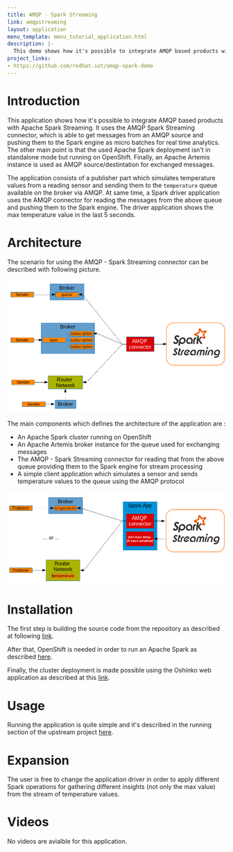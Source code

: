 ```yaml
---
title: AMQP - Spark Streaming
link: amqpstreaming
layout: application
menu_template: menu_tutorial_application.html
description: |-
  This demo shows how it's possible to integrate AMQP based products with Apache Spark Streaming. It uses the AMQP Spark Streaming connector, which is able to get messages from an AMQP source and pushing them to the Spark engine as micro batches for real time analytics
project_links:
- https://github.com/redhat-iot/amqp-spark-demo
---
```


<h1 id="introduction">Introduction</h1>

This application shows how it's possible to integrate AMQP based products with Apache Spark Streaming.
It uses the AMQP Spark Streaming connector, which is able to get messages from an AMQP source
and pushing them to the Spark engine as micro batches for real time analytics.
The other main point is that the used Apache Spark deployment isn't in standalone mode
but running on OpenShift. Finally, an Apache Artemis instance is used as
AMQP source/destintation for exchanged messages.

The application consists of a publisher part which simulates temperature values
from a reading sensor and sending them to the `temperature` queue available on the broker via AMQP.
At same time, a Spark driver application uses the AMQP connector for reading the messages
from the above queue and pushing them to the Spark engine.
The driver application shows the max temperature value in the last 5 seconds.

<h1 id="architecture">Architecture</h1>

The scenario for using the AMQP - Spark Streaming connector can be described with following picture.

<img src="/assets/amqpstreaming/connector_scenario.png" class="img-connector scenario">

The main components which defines the architecture of the application are :

* An Apache Spark cluster running on OpenShift
* An Apache Artemis broker instance for the queue used for exchanging messages
* The AMQP - Spark Streaming connector for reading that from the above queue
providing them to the Spark engine for stream processing
* A simple client application which simulates a sensor and sends temperature values
to the queue using the AMQP protocol

<img src="/assets/amqpstreaming/application_scenario.png" class="img-connector scenario">

<h1 id="installation">Installation</h1>

The first step is building the source code from the repository as described at
following [link](https://github.com/redhat-iot/amqp-spark-demo#building-the-demo-source-code).

After that, OpenShift is needed in order to run an Apache Spark as described
[here](https://github.com/redhat-iot/amqp-spark-demo#openshift-cluster-set-up).

Finally, the cluster deployment is made possible using the Oshinko web application as described
at this [link](https://github.com/redhat-iot/amqp-spark-demo#deploying-the-apache-spark-cluster).

<h1 id="usage">Usage</h1>

Running the application is quite simple and it's described in the running section
of the upstream project [here](https://github.com/redhat-iot/amqp-spark-demo#running-demo-applications).

<h1 id="expansion">Expansion</h1>

The user is free to change the application driver in order to apply different
Spark operations for gathering different insights (not only the max value) from
the stream of temperature values.

<h1 id="videos">Videos</h1>

No videos are avialble for this application.
